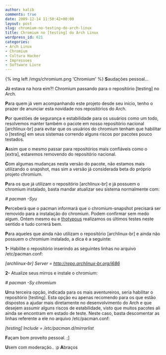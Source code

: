 ```yaml
---
author: kalib
comments: true
date: 2009-12-14 11:50:42+00:00
layout: post
slug: chromium-no-testing-do-arch-linux
title: Chromium no [testing] do Arch Linux
wordpress_id: 621
categories:
- Arch Linux
- Chromium
- Cultura Hacker
- Impressoes
- Software Livre
---
```

{% img left /imgs/chromium.png 'Chromium' %}
**S**audações pessoal...

**J**á estava na hora eim?! Chromium passando para o repositório [testing] no Arch.

**P**ara quem já vem acompanhando este projeto desde seu início, tenho o prazer de anunciar esta novidade nos repositórios do Arch.

**P**or questões de segurança e estabilidade para os usuários como um todo, resolvemos manter também o pacote em nosso repositório nacional [archlinux-br] para evitar que os usuários do chromium tenham que habilitar o [testing] em seus sistemas correndo alguns riscos por pacotes pouco testados.

**A**ssim que o mesmo passar para repositórios mais confiáveis como o [extra], estaremos removendo do repositório nacional.

**C**om algumas mudanças nesta versão do pacote, não estamos mais utilizando o snapshot, mas sim a versão já considerada beta do próprio projeto chromium.

**P**ara os que já utilizam o repositório [archlinux-br] e já possuem o chromium instalado, basta mandar atualizar seu sistema normalmente com:

_# pacman -Syu_

**P**erceberá que o pacman informará que o chromium-snapshot precisará ser removido para a instalação do chromium. Podem confirmar sem medo algum. Ontem mesmo eu e [thotypous](http://matias.archlinux-br.org/) realizamos os últimos testes neste sentido e tudo correrá bem.

**P**ara aqueles que ainda não utilizam o repositório [archlinux-br] e ainda não possuem o chromium instalado, a dica é a seguinte:

**1-** Habilite o repositório inserindo as seguintes linhas no arquivo /etc/pacman.conf:

_[archlinux-br]
Server = http://repo.archlinux-br.org/i686_

**2-** Atualize seus mirros e instale o chromium:

_# pacman -Sy chromium_

**U**ma terceira opção, indicada para os mais aventureiros, seria habilitar o repositório [testing]. Esta opção eu apenas recomendo para os que estão dispostos a ajudar mais diretamente no desenvolvimento do Arch e que desejem assumir alguns riscos de estabilidade, visto que muitos pacotes ali ainda se encontram em estado de teste. Neste caso, basta descomentar as linhas referente a ele no arquivo /etc/pacman.conf:

_[testing]
Include = /etc/pacman.d/mirrorlist_

**F**açam bom proveito pessoal. ;]

**U**sem com moderação.. :p
**A**braços
